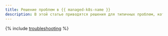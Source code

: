 ```yaml
---
title: Решение проблем в {{ managed-k8s-name }}
description: В этой статье приводятся решения для типичных проблем, которые могут возникать при работе с {{ managed-k8s-name }}.
---
```


{% include [troubleshooting](../../_qa/managed-kubernetes/troubleshooting.md) %}